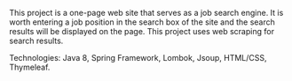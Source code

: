 This project is a one-page web site that serves as a job search engine. 
It is worth entering a job position in the search box of the site and the search results will be displayed on the page. 
This project uses web scraping for search results.

Technologies: Java 8, Spring Framework, Lombok, Jsoup, HTML/CSS, Thymeleaf.
